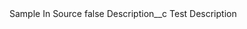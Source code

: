 <?xml version="1.0" encoding="UTF-8"?>
<CustomMetadata xmlns="http://soap.sforce.com/2006/04/metadata" xmlns:xsi="http://www.w3.org/2001/XMLSchema-instance" xmlns:xsd="http://www.w3.org/2001/XMLSchema">
    <label>Sample In Source</label>
    <protected>false</protected>
    <values>
        <field>Description__c</field>
        <value xsi:type="xsd:string">Test Description</value>
    </values>
</CustomMetadata>
